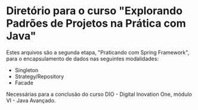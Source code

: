 # Diretório para o curso "Explorando Padrões de Projetos na Prática com Java"

Estes arquivos são a segunda etapa, "Praticando com Spring Framework", para o encapsulamento de dados nas seguintes modalidades:

- Singleton
- Strategy/Repository
- Facade

Necessárias para a conclusão do curso DIO - Digital Inovation One, módulo VI - Java Avançado.


